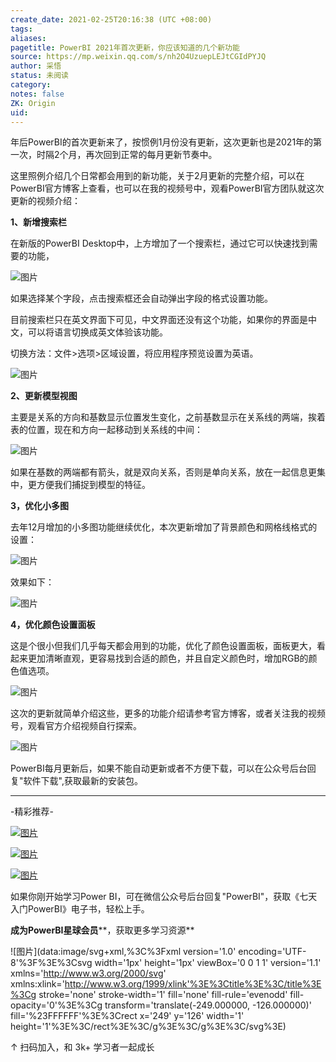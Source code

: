 ```yaml
---
create_date: 2021-02-25T20:16:38 (UTC +08:00)
tags:
aliases:
pagetitle: PowerBI 2021年首次更新，你应该知道的几个新功能
source: https://mp.weixin.qq.com/s/nh2O4UzuepLEJtCGIdPYJQ
author: 采悟
status: 未阅读
category:
notes: false
ZK: Origin
uid:
---
```


年后PowerBI的首次更新来了，按惯例1月份没有更新，这次更新也是2021年的第一次，时隔2个月，再次回到正常的每月更新节奏中。

这里照例介绍几个日常都会用到的新功能，关于2月更新的完整介绍，可以在PowerBI官方博客上查看，也可以在我的视频号中，观看PowerBI官方团队就这次更新的视频介绍：  

**1、新增搜索栏**

在新版的PowerBI Desktop中，上方增加了一个搜索栏，通过它可以快速找到需要的功能，

![图片](https://mmbiz.qpic.cn/mmbiz_png/aHEbZtANQJN9Ecia51V8Nrju45DYC0j8icj5VzumQH9Nmg3H6zJO5LicE2RSekDTMvcqLuVWKtq71kicpNjLrRSDIQ/640?wx_fmt=png&wxfrom=5&wx_lazy=1&wx_co=1)

如果选择某个字段，点击搜索框还会自动弹出字段的格式设置功能。

目前搜索栏只在英文界面下可见，中文界面还没有这个功能，如果你的界面是中文，可以将语言切换成英文体验该功能。

切换方法：文件>选项>区域设置，将应用程序预览设置为英语。

![图片](https://mmbiz.qpic.cn/mmbiz_png/aHEbZtANQJN9Ecia51V8Nrju45DYC0j8icf9bQ683XZ8pJwhQx8OTDzbZ1XrDicIpicfO5VWtIEicHz2WwLVmQr8DUw/640?wx_fmt=png&wxfrom=5&wx_lazy=1&wx_co=1)

**2、更新模型视图**

主要是关系的方向和基数显示位置发生变化，之前基数显示在关系线的两端，挨着表的位置，现在和方向一起移动到关系线的中间：

![图片](https://mmbiz.qpic.cn/mmbiz_png/aHEbZtANQJN9Ecia51V8Nrju45DYC0j8icPBV7jibKTVq9yibicq1oCjibwBGdeSBKoeMM9pK9s2NgSN9TrczF9IRibxw/640?wx_fmt=png&wxfrom=5&wx_lazy=1&wx_co=1)

如果在基数的两端都有箭头，就是双向关系，否则是单向关系，放在一起信息更集中，更方便我们捕捉到模型的特征。

**3，优化小多图**

去年12月增加的小多图功能继续优化，本次更新增加了背景颜色和网格线格式的设置：

![图片](https://mmbiz.qpic.cn/mmbiz_png/aHEbZtANQJN9Ecia51V8Nrju45DYC0j8iccpeQiciawo9v9bleDe09yewEXe71sibSBKh3TMXxOn1W4riceppLZ18O5Q/640?wx_fmt=png&wxfrom=5&wx_lazy=1&wx_co=1)

效果如下：

![图片](https://mmbiz.qpic.cn/mmbiz_png/aHEbZtANQJN9Ecia51V8Nrju45DYC0j8icDdYia58icwLGicicjkdbxcq0a06H7X61IHSHY9L4ibH4pQpbNa3BoF7SJTA/640?wx_fmt=png&wxfrom=5&wx_lazy=1&wx_co=1)

**4，优化颜色设置面板**

这是个很小但我们几乎每天都会用到的功能，优化了颜色设置面板，面板更大，看起来更加清晰直观，更容易找到合适的颜色，并且自定义颜色时，增加RGB的颜色值选项。  

![图片](https://mmbiz.qpic.cn/mmbiz_gif/aHEbZtANQJN9Ecia51V8Nrju45DYC0j8icKtHicLibcfcpq5akw6hQ5KpzibibOLdPBLwiagDZX0Ixf798P71zicBmG8jQ/640?wx_fmt=gif&wxfrom=5&wx_lazy=1)

这次的更新就简单介绍这些，更多的功能介绍请参考官方博客，或者关注我的视频号，观看官方介绍视频自行探索。

![图片](https://mmbiz.qpic.cn/mmbiz_jpg/aHEbZtANQJP6ia63Kz7seibVJxiaZddcrqNBaIOvSjwFXrCicvtibIdxZYpibMlibx0ytFFFF0CHxhQ3K1A2YCtdvosicg/640?wx_fmt=jpeg&wxfrom=5&wx_lazy=1&wx_co=1)

PowerBI每月更新后，如果不能自动更新或者不方便下载，可以在公众号后台回复"软件下载",获取最新的安装包。

___

\-精彩推荐-

[![图片](https://mmbiz.qpic.cn/mmbiz_jpg/aHEbZtANQJOojexubCy39PJZJic24XlI9IC8Fhx57SVYiciave3T7sAxeLXXZgrAzhAsUHXC3dxpU1fp72ChD8ibfw/640?wx_fmt=jpeg&wxfrom=5&wx_lazy=1&wx_co=1)](http://mp.weixin.qq.com/s?__biz=MzA4MzQwMjY4MA==&mid=2484074255&idx=1&sn=0c183ee84fd7fcc4e9dfb6baf39580c0&chksm=8e0c5dd8b97bd4ce1a617be83fe88938a0ba49668102ca3d10794c0e530f38c2950df75cf2ee&scene=21#wechat_redirect)

[![图片](https://mmbiz.qpic.cn/mmbiz_jpg/aHEbZtANQJP8Cvmfx7v8oUqdoQaMmuDAG2GibhzIydz7aGIyMr9drbJx6vevzfXib5D6NFtuR4Qu3TVQibQRqrVWg/640?wx_fmt=jpeg&wxfrom=5&wx_lazy=1&wx_co=1)](http://mp.weixin.qq.com/s?__biz=MzA4MzQwMjY4MA==&mid=2484072121&idx=1&sn=4b6b96811e263c4079f606cfab14976f&chksm=8e0c446eb97bcd7876ffa2d5bb5feae5c175353d1e957b72ae3732ad67c89a6f9f42c61af833&scene=21#wechat_redirect)

[![图片](https://mmbiz.qpic.cn/mmbiz_jpg/aHEbZtANQJMst6LMfyIX5sg2QmEtLfjxR5h1x8nrN7ibw97H9HjLSB59iaf2JLMtwY8OUcKiacK35ybYfpaoVNuGQ/640?wx_fmt=jpeg&wxfrom=5&wx_lazy=1&wx_co=1)](http://mp.weixin.qq.com/s?__biz=MzA4MzQwMjY4MA==&mid=2484071399&idx=1&sn=44b4ba20c1cbe657f77b6c8d144b2b30&chksm=8e0c4130b97bc826d87746723f940404ce82ac9ebb38572bbfb1a89d7a48aaa750dffd92a28d&scene=21#wechat_redirect)

如果你刚开始学习Power BI，可在微信公众号后台回复"PowerBI"，获取《七天入门PowerBI》电子书，轻松上手。

**成为PowerBI星球会员****，获取更多学习资源**

![图片](data:image/svg+xml,%3C%3Fxml version='1.0' encoding='UTF-8'%3F%3E%3Csvg width='1px' height='1px' viewBox='0 0 1 1' version='1.1' xmlns='http://www.w3.org/2000/svg' xmlns:xlink='http://www.w3.org/1999/xlink'%3E%3Ctitle%3E%3C/title%3E%3Cg stroke='none' stroke-width='1' fill='none' fill-rule='evenodd' fill-opacity='0'%3E%3Cg transform='translate(-249.000000, -126.000000)' fill='%23FFFFFF'%3E%3Crect x='249' y='126' width='1' height='1'%3E%3C/rect%3E%3C/g%3E%3C/g%3E%3C/svg%3E)

↑ 扫码加入，和 3k+ 学习者一起成长
